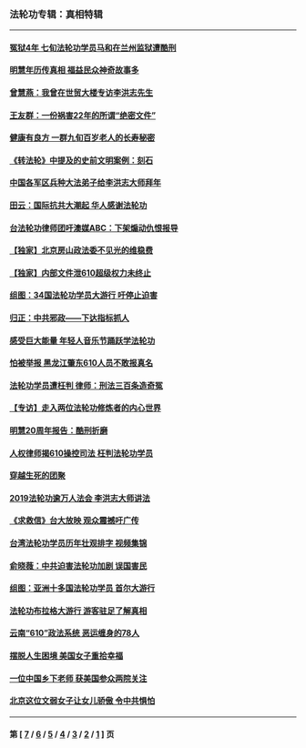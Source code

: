 ### 法轮功专辑：真相特辑
---
#### [冤狱4年 七旬法轮功学员马和在兰州监狱遭酷刑](../../pages/nf4389/n13304688.md?12120430) 
#### [明慧年历传真相 福益民众神奇故事多](../../pages/nf4389/n13294545.md?12120430) 
#### [曾慧燕：我曾在世贸大楼专访李洪志先生](../../pages/nf4389/n12898729.md?12120430) 
#### [王友群：一份祸害22年的所谓“绝密文件”](../../pages/nf4389/n12871750.md?12120430) 
#### [健康有良方 一群九旬百岁老人的长寿秘密](../../pages/nf4389/n12847475.md?12120430) 
#### [《转法轮》中提及的史前文明案例：刻石](../../pages/nf4389/n12758577.md?12120430) 
#### [中国各军区兵种大法弟子给李洪志大师拜年](../../pages/nf4389/n12750047.md?12120430) 
#### [田云：国际抗共大潮起 华人感谢法轮功](../../pages/nf4389/n12357708.md?12120430) 
#### [台法轮功律师团吁澳媒ABC：下架煽动仇恨报导](../../pages/nf4389/n12279917.md?12120430) 
#### [【独家】北京房山政法委不见光的维稳费](../../pages/nf4389/n12031979.md?12120430) 
#### [【独家】内部文件泄610超级权力未终止](../../pages/nf4389/n12023895.md?12120430) 
#### [组图：34国法轮功学员大游行 吁停止迫害](../../pages/nf4389/n11492658.md?12120430) 
#### [归正：中共邪政——下达指标抓人](../../pages/nf4389/n11474770.md?12120430) 
#### [感受巨大能量 年轻人音乐节踊跃学法轮功](../../pages/nf4389/n11441981.md?12120430) 
#### [怕被举报 黑龙江肇东610人员不敢报真名](../../pages/nf4389/n11436499.md?12120430) 
#### [法轮功学员遭枉判 律师：刑法三百条造奇冤](../../pages/nf4389/n11433943.md?12120430) 
#### [【专访】走入两位法轮功修炼者的内心世界](../../pages/nf4389/n11415623.md?12120430) 
#### [明慧20周年报告：酷刑折磨](../../pages/nf4389/n11387954.md?12120430) 
#### [人权律师揭610操控司法 枉判法轮功学员](../../pages/nf4389/n11313370.md?12120430) 
#### [穿越生死的团聚](../../pages/nf4389/n11258922.md?12120430) 
#### [2019法轮功逾万人法会 李洪志大师讲法](../../pages/nf4389/n11265303.md?12120430) 
#### [《求救信》台大放映 观众震撼吁广传](../../pages/nf4389/n10922251.md?12120430) 
#### [台湾法轮功学员历年壮观排字 视频集锦](../../pages/nf4389/n10878789.md?12120430) 
#### [俞晓薇：中共迫害法轮功加剧 误国害民](../../pages/nf4389/n10859260.md?12120430) 
#### [组图：亚洲十多国法轮功学员 首尔大游行](../../pages/nf4389/n10781149.md?12120430) 
#### [法轮功布拉格大游行 游客驻足了解真相](../../pages/nf4389/n10749360.md?12120430) 
#### [云南“610”政法系统 恶运缠身的78人](../../pages/nf4389/n10747534.md?12120430) 
#### [摆脱人生困境 美国女子重拾幸福](../../pages/nf4389/n10688678.md?12120430) 
#### [一位中国乡下老师 获美国参众两院关注](../../pages/nf4389/n10683927.md?12120430) 
#### [北京这位文弱女子让女儿骄傲 令中共惧怕](../../pages/nf4389/n10668341.md?12120430) 

---
#### 第 [ [7](./7.md?12120430) / [6](./6.md?12120430) / [5](./5.md?12120430) / [4](./4.md?12120430) / [3](./3.md?12120430) / [2](./2.md?12120430) / [1](./1.md?12120430) ] 页
